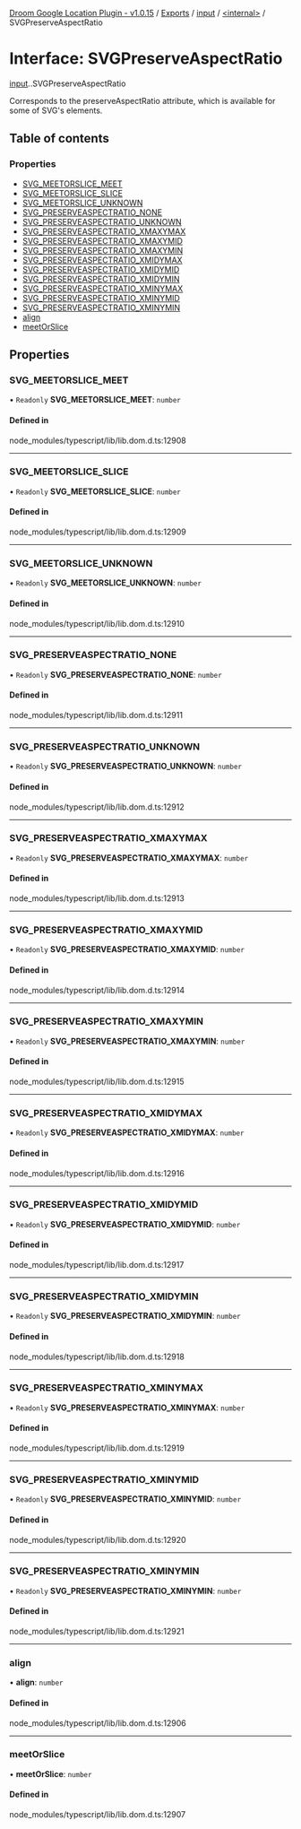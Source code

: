 [Droom Google Location Plugin - v1.0.15](../README.md) / [Exports](../modules.md) / [input](../modules/input.md) / [<internal\>](../modules/input._internal_.md) / SVGPreserveAspectRatio

# Interface: SVGPreserveAspectRatio

[input](../modules/input.md).[<internal>](../modules/input._internal_.md).SVGPreserveAspectRatio

Corresponds to the preserveAspectRatio attribute, which is available for some of SVG's elements.

## Table of contents

### Properties

- [SVG\_MEETORSLICE\_MEET](input._internal_.SVGPreserveAspectRatio.md#svg_meetorslice_meet)
- [SVG\_MEETORSLICE\_SLICE](input._internal_.SVGPreserveAspectRatio.md#svg_meetorslice_slice)
- [SVG\_MEETORSLICE\_UNKNOWN](input._internal_.SVGPreserveAspectRatio.md#svg_meetorslice_unknown)
- [SVG\_PRESERVEASPECTRATIO\_NONE](input._internal_.SVGPreserveAspectRatio.md#svg_preserveaspectratio_none)
- [SVG\_PRESERVEASPECTRATIO\_UNKNOWN](input._internal_.SVGPreserveAspectRatio.md#svg_preserveaspectratio_unknown)
- [SVG\_PRESERVEASPECTRATIO\_XMAXYMAX](input._internal_.SVGPreserveAspectRatio.md#svg_preserveaspectratio_xmaxymax)
- [SVG\_PRESERVEASPECTRATIO\_XMAXYMID](input._internal_.SVGPreserveAspectRatio.md#svg_preserveaspectratio_xmaxymid)
- [SVG\_PRESERVEASPECTRATIO\_XMAXYMIN](input._internal_.SVGPreserveAspectRatio.md#svg_preserveaspectratio_xmaxymin)
- [SVG\_PRESERVEASPECTRATIO\_XMIDYMAX](input._internal_.SVGPreserveAspectRatio.md#svg_preserveaspectratio_xmidymax)
- [SVG\_PRESERVEASPECTRATIO\_XMIDYMID](input._internal_.SVGPreserveAspectRatio.md#svg_preserveaspectratio_xmidymid)
- [SVG\_PRESERVEASPECTRATIO\_XMIDYMIN](input._internal_.SVGPreserveAspectRatio.md#svg_preserveaspectratio_xmidymin)
- [SVG\_PRESERVEASPECTRATIO\_XMINYMAX](input._internal_.SVGPreserveAspectRatio.md#svg_preserveaspectratio_xminymax)
- [SVG\_PRESERVEASPECTRATIO\_XMINYMID](input._internal_.SVGPreserveAspectRatio.md#svg_preserveaspectratio_xminymid)
- [SVG\_PRESERVEASPECTRATIO\_XMINYMIN](input._internal_.SVGPreserveAspectRatio.md#svg_preserveaspectratio_xminymin)
- [align](input._internal_.SVGPreserveAspectRatio.md#align)
- [meetOrSlice](input._internal_.SVGPreserveAspectRatio.md#meetorslice)

## Properties

### SVG\_MEETORSLICE\_MEET

• `Readonly` **SVG\_MEETORSLICE\_MEET**: `number`

#### Defined in

node_modules/typescript/lib/lib.dom.d.ts:12908

___

### SVG\_MEETORSLICE\_SLICE

• `Readonly` **SVG\_MEETORSLICE\_SLICE**: `number`

#### Defined in

node_modules/typescript/lib/lib.dom.d.ts:12909

___

### SVG\_MEETORSLICE\_UNKNOWN

• `Readonly` **SVG\_MEETORSLICE\_UNKNOWN**: `number`

#### Defined in

node_modules/typescript/lib/lib.dom.d.ts:12910

___

### SVG\_PRESERVEASPECTRATIO\_NONE

• `Readonly` **SVG\_PRESERVEASPECTRATIO\_NONE**: `number`

#### Defined in

node_modules/typescript/lib/lib.dom.d.ts:12911

___

### SVG\_PRESERVEASPECTRATIO\_UNKNOWN

• `Readonly` **SVG\_PRESERVEASPECTRATIO\_UNKNOWN**: `number`

#### Defined in

node_modules/typescript/lib/lib.dom.d.ts:12912

___

### SVG\_PRESERVEASPECTRATIO\_XMAXYMAX

• `Readonly` **SVG\_PRESERVEASPECTRATIO\_XMAXYMAX**: `number`

#### Defined in

node_modules/typescript/lib/lib.dom.d.ts:12913

___

### SVG\_PRESERVEASPECTRATIO\_XMAXYMID

• `Readonly` **SVG\_PRESERVEASPECTRATIO\_XMAXYMID**: `number`

#### Defined in

node_modules/typescript/lib/lib.dom.d.ts:12914

___

### SVG\_PRESERVEASPECTRATIO\_XMAXYMIN

• `Readonly` **SVG\_PRESERVEASPECTRATIO\_XMAXYMIN**: `number`

#### Defined in

node_modules/typescript/lib/lib.dom.d.ts:12915

___

### SVG\_PRESERVEASPECTRATIO\_XMIDYMAX

• `Readonly` **SVG\_PRESERVEASPECTRATIO\_XMIDYMAX**: `number`

#### Defined in

node_modules/typescript/lib/lib.dom.d.ts:12916

___

### SVG\_PRESERVEASPECTRATIO\_XMIDYMID

• `Readonly` **SVG\_PRESERVEASPECTRATIO\_XMIDYMID**: `number`

#### Defined in

node_modules/typescript/lib/lib.dom.d.ts:12917

___

### SVG\_PRESERVEASPECTRATIO\_XMIDYMIN

• `Readonly` **SVG\_PRESERVEASPECTRATIO\_XMIDYMIN**: `number`

#### Defined in

node_modules/typescript/lib/lib.dom.d.ts:12918

___

### SVG\_PRESERVEASPECTRATIO\_XMINYMAX

• `Readonly` **SVG\_PRESERVEASPECTRATIO\_XMINYMAX**: `number`

#### Defined in

node_modules/typescript/lib/lib.dom.d.ts:12919

___

### SVG\_PRESERVEASPECTRATIO\_XMINYMID

• `Readonly` **SVG\_PRESERVEASPECTRATIO\_XMINYMID**: `number`

#### Defined in

node_modules/typescript/lib/lib.dom.d.ts:12920

___

### SVG\_PRESERVEASPECTRATIO\_XMINYMIN

• `Readonly` **SVG\_PRESERVEASPECTRATIO\_XMINYMIN**: `number`

#### Defined in

node_modules/typescript/lib/lib.dom.d.ts:12921

___

### align

• **align**: `number`

#### Defined in

node_modules/typescript/lib/lib.dom.d.ts:12906

___

### meetOrSlice

• **meetOrSlice**: `number`

#### Defined in

node_modules/typescript/lib/lib.dom.d.ts:12907
